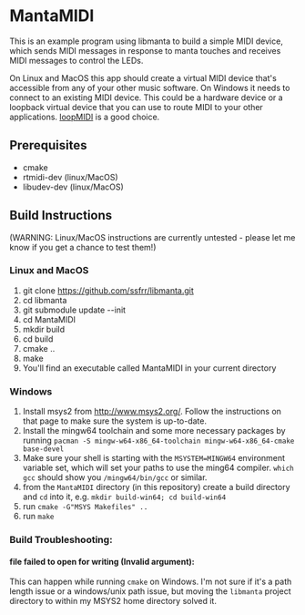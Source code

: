 # MantaMIDI

This is an example program using libmanta to build a simple MIDI device, which sends MIDI messages in response to manta touches and receives MIDI messages to control the LEDs.

On Linux and MacOS this app should create a virtual MIDI device that's accessible from any of your other music software. On Windows it needs to connect to an existing MIDI device. This could be a hardware device or a loopback virtual device that you can use to route MIDI to your other applications. [loopMIDI](https://www.tobias-erichsen.de/software/loopmidi.html) is a good choice.

## Prerequisites

* cmake
* rtmidi-dev (linux/MacOS)
* libudev-dev (linux/MacOS)


## Build Instructions

(WARNING: Linux/MacOS instructions are currently untested - please let me know if you get a chance to test them!)

### Linux and MacOS

1. git clone https://github.com/ssfrr/libmanta.git
2. cd libmanta
3. git submodule update --init
4. cd MantaMIDI
5. mkdir build
6. cd build
7. cmake ..
8. make
9. You'll find an executable called MantaMIDI in your current directory

### Windows

1. Install msys2 from http://www.msys2.org/. Follow the instructions on that page to make sure the system is up-to-date.
2. Install the mingw64 toolchain and some more necessary packages by running
`pacman -S mingw-w64-x86_64-toolchain mingw-w64-x86_64-cmake base-devel`
3. Make sure your shell is starting with the `MSYSTEM=MINGW64` environment variable set, which will set your paths to use the ming64 compiler. `which gcc` should show you `/mingw64/bin/gcc` or similar.
4. from the `MantaMIDI` directory (in this repository) create a build directory and `cd` into it, e.g. `mkdir build-win64; cd build-win64`
5. run `cmake -G"MSYS Makefiles" ..`
6. run `make`

### Build Troubleshooting:

####   file failed to open for writing (Invalid argument):

This can happen while running `cmake` on Windows. I'm not sure if it's a path length issue or a windows/unix path issue, but moving the `libmanta` project directory to within my MSYS2 home directory solved it.
